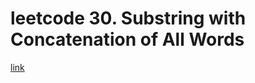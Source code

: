 # leetcode 30. Substring with Concatenation of All Words
[link](https://leetcode.com/problems/substring-with-concatenation-of-all-words/)
